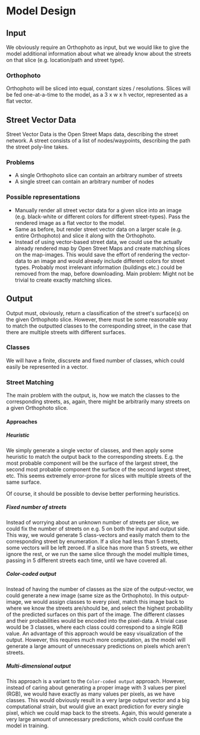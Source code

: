 # Model Design

## Input

We obviously require an Orthophoto as input, but we would like to give the model additional information about what we already know about the streets on that slice (e.g. location/path and street type).

### Orthophoto

Orthophoto will be sliced into equal, constant sizes / resolutions. Slices will be fed one-at-a-time to the model, as a 3 x w x h vector, represented as a flat vector.

## Street Vector Data

Street Vector Data is the Open Street Maps data, describing the street network. A street consists of a list of nodes/waypoints, describing the path the street poly-line takes.

### Problems

* A single Orthophoto slice can contain an arbitrary number of streets
* A single street can contain an arbitrary number of nodes

### Possible representations

* Manually render all street vector data for a given slice into an image (e.g. black-white or different colors for different street-types). Pass the rendered image as a flat vector to the model.
* Same as before, but render street vector data on a larger scale (e.g. entire Orthophoto) and slice it along with the Orthophoto.
* Instead of using vector-based street data, we could use the actually already rendered map by Open Street Maps and create matching slices on the map-images. This would save the effort of rendering the vector-data to an image and would already include different colors for street types. Probably most irrelevant information (buildings etc.) could be removed from the map, before downloading. Main problem: Might not be trivial to create exactly matching slices.

## Output

Output must, obviously, return a classification of the street's surface(s) on the given Orthophoto slice. However, there must be some reasonable way to match the outputted classes to the corresponding street, in the case that there are multiple streets with different surfaces.

### Classes

We will have a finite, discsrete and fixed number of classes, which could easily be represented in a vector.

### Street Matching

The main problem with the output, is, how we match the classes to the corresponding streets, as, again, there might be arbitrarily many streets on a given Orthophoto slice.

#### Approaches

##### Heuristic

We simply generate a single vector of classes, and then apply some heuristic to match the output back to the corresponding streets. E.g. the most probable component will be the surface of the largest street, the second most probable component the surface of the second largest street, etc. This seems extremely error-prone for slices with multiple streets of the same surface.

Of course, it should be possible to devise better performing heuristics.

##### Fixed number of streets

Instead of worrying about an unknown number of streets per slice, we could fix the number of streets on e.g. 5 on both the input and output side. This way, we would generate 5 class-vectors and easily match them to the corresponding street by enumeration. If a slice had less than 5 streets, some vectors will be left zeroed. If a slice has more than 5 streets, we either ignore the rest, or we run the same slice through the model multiple times, passing in 5 different streets each time, until we have covered all.

##### Color-coded output

Instead of having the number of classes as the size of the output-vector, we could generate a new image (same size as the Orthophoto). In this output-image, we would assign classes to every pixel, match this image back to where we know the streets are/should be, and select the highest probability of the predicted surfaces on this part of the image. The different classes and their probabilities would be encoded into the pixel-data. A trivial case would be 3 classes, where each class could correspond to a single RGB value. An advantage of this approach would be easy visualization of the output. However, this requires much more computation, as the model will generate a large amount of unnecessary predictions on pixels which aren't streets.

##### Multi-dimensional output

This approach is a variant to the `Color-coded output` approach. However, instead of caring about generating a proper image with 3 values per pixel (RGB), we would have exactly as many values per pixels, as we have classes. This would obviously result in a very large output vector and a big computational strain, but would give an exact prediction for every single pixel, which we could map back to the streets. Again, this would generate a very large amount of unnecessary predictions, which could confuse the model in training.

